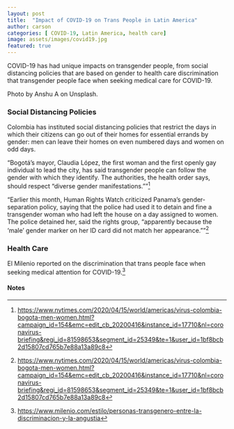 ```yaml
---
layout: post
title:  "Impact of COVID-19 on Trans People in Latin America"
author: carson
categories: [ COVID-19, Latin America, health care]
image: assets/images/covid19.jpg
featured: true
---
```


COVID-19 has had unique impacts on transgender people, from social distancing policies that are based on gender to health care discrimination that transgender people face when seeking medical care for COVID-19.

Photo by Anshu A on Unsplash.

### Social Distancing Policies
Colombia has instituted social distancing policies that restrict the days in which their citizens can go out of their homes for essential errands by gender: men can leave their homes on even numbered days and women on odd days.

“Bogotá’s mayor, Claudia López, the first woman and the first openly gay individual to lead the city, has said transgender people can follow the gender with which they identify. The authorities, the health order says, should respect “diverse gender manifestations.””[^1]

“Earlier this month, Human Rights Watch criticized Panama’s gender-separation policy, saying that the police had used it to detain and fine a transgender woman who had left the house on a day assigned to women. The police detained her, said the rights group, “apparently because the ‘male’ gender marker on her ID card did not match her appearance.””[^2]

### Health Care
El Milenio reported on the discrimination that trans people face when seeking medical attention for COVID-19.[^3]

<!-- Footnotes themselves at the bottom. -->
#### Notes

[^1]:
     https://www.nytimes.com/2020/04/15/world/americas/virus-colombia-bogota-men-women.html?campaign_id=154&emc=edit_cb_20200416&instance_id=17710&nl=coronavirus-briefing&regi_id=81598653&segment_id=25349&te=1&user_id=1bf8bcb2d15807cd765b7e88a13a89c8

[^2]:
      https://www.nytimes.com/2020/04/15/world/americas/virus-colombia-bogota-men-women.html?campaign_id=154&emc=edit_cb_20200416&instance_id=17710&nl=coronavirus-briefing&regi_id=81598653&segment_id=25349&te=1&user_id=1bf8bcb2d15807cd765b7e88a13a89c8

[^3]:
     https://www.milenio.com/estilo/personas-transgenero-entre-la-discriminacion-y-la-angustia


<!-- Docs to Markdown version 1.0β22 -->
